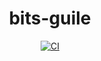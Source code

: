 <div align="center">
  <h1>bits-guile</h1>
  <p>
    <a href="https://github.com/henrytill/bits-guile/actions/workflows/ci.yml"><img src="https://github.com/henrytill/bits-guile/actions/workflows/ci.yml/badge.svg" alt="CI" /></a>
  </p>
</div>
